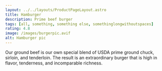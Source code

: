 ```yaml
---
layout: ../../layouts/ProductPageLayout.astro
title: Hamburger
description: Prime beef burger
tags: [all, something, something else, somethinglongwithoutspaces]
rating: 4.8
image: /images/burgerpic.avif
alt: Hamburger pic
---
```

Our ground beef is our own special blend of USDA prime ground chuck, sirloin, and tenderloin. The result is an extraordinary burger that is high in flavor, tenderness, and incomparable richness.